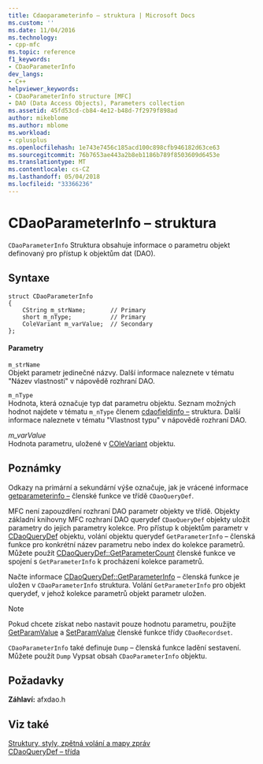 ```yaml
---
title: Cdaoparameterinfo – struktura | Microsoft Docs
ms.custom: ''
ms.date: 11/04/2016
ms.technology:
- cpp-mfc
ms.topic: reference
f1_keywords:
- CDaoParameterInfo
dev_langs:
- C++
helpviewer_keywords:
- CDaoParameterInfo structure [MFC]
- DAO (Data Access Objects), Parameters collection
ms.assetid: 45fd53cd-cb84-4e12-b48d-7f2979f898ad
author: mikeblome
ms.author: mblome
ms.workload:
- cplusplus
ms.openlocfilehash: 1e743e7456c185acd100c898cfb946182d63ce63
ms.sourcegitcommit: 76b7653ae443a2b8eb1186b789f8503609d6453e
ms.translationtype: MT
ms.contentlocale: cs-CZ
ms.lasthandoff: 05/04/2018
ms.locfileid: "33366236"
---
```

# <a name="cdaoparameterinfo-structure"></a>CDaoParameterInfo – struktura
`CDaoParameterInfo` Struktura obsahuje informace o parametru objekt definovaný pro přístup k objektům dat (DAO).  
  
## <a name="syntax"></a>Syntaxe  
  
```  
struct CDaoParameterInfo  
{  
    CString m_strName;       // Primary  
    short m_nType;           // Primary  
    ColeVariant m_varValue;  // Secondary  
};  
```  
  
#### <a name="parameters"></a>Parametry  
 `m_strName`  
 Objekt parametr jedinečné názvy. Další informace naleznete v tématu "Název vlastnosti" v nápovědě rozhraní DAO.  
  
 `m_nType`  
 Hodnota, která označuje typ dat parametru objektu. Seznam možných hodnot najdete v tématu `m_nType` členem [cdaofieldinfo –](../../mfc/reference/cdaofieldinfo-structure.md) struktura. Další informace naleznete v tématu "Vlastnost typu" v nápovědě rozhraní DAO.  
  
 *m_varValue*  
 Hodnota parametru, uložené v [COleVariant](../../mfc/reference/colevariant-class.md) objektu.  
  
## <a name="remarks"></a>Poznámky  
 Odkazy na primární a sekundární výše označuje, jak je vrácené informace [getparameterinfo –](../../mfc/reference/cdaoquerydef-class.md#getparameterinfo) členské funkce ve třídě `CDaoQueryDef`.  
  
 MFC není zapouzdření rozhraní DAO parametr objekty ve třídě. Objekty základní knihovny MFC rozhraní DAO querydef `CDaoQueryDef` objekty uložit parametry do jejich parametry kolekce. Pro přístup k objektům parametr v [CDaoQueryDef](../../mfc/reference/cdaoquerydef-class.md) objektu, volání objektu querydef `GetParameterInfo` – členská funkce pro konkrétní název parametru nebo index do kolekce parametrů. Můžete použít [CDaoQueryDef::GetParameterCount](../../mfc/reference/cdaoquerydef-class.md#getparametercount) členské funkce ve spojení s `GetParameterInfo` k procházení kolekce parametrů.  
  
 Načte informace [CDaoQueryDef::GetParameterInfo](../../mfc/reference/cdaoquerydef-class.md#getparameterinfo) – členská funkce je uložen v `CDaoParameterInfo` struktura. Volání `GetParameterInfo` pro objekt querydef, v jehož kolekce parametrů objekt parametr uložen.  
  
> [!NOTE]
>  Pokud chcete získat nebo nastavit pouze hodnotu parametru, použijte [GetParamValue](../../mfc/reference/cdaorecordset-class.md#getparamvalue) a [SetParamValue](../../mfc/reference/cdaorecordset-class.md#setparamvalue) členské funkce třídy `CDaoRecordset`.  
  
 `CDaoParameterInfo` také definuje `Dump` – členská funkce ladění sestavení. Můžete použít `Dump` Vypsat obsah `CDaoParameterInfo` objektu.  
  
## <a name="requirements"></a>Požadavky  
 **Záhlaví:** afxdao.h  
  
## <a name="see-also"></a>Viz také  
 [Struktury, styly, zpětná volání a mapy zpráv](../../mfc/reference/structures-styles-callbacks-and-message-maps.md)   
 [CDaoQueryDef – třída](../../mfc/reference/cdaoquerydef-class.md)
